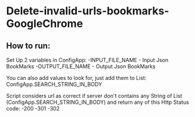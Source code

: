 # Delete-invalid-urls-bookmarks-GoogleChrome



## How to run:

Set Up 2 variables in ConfigApp:
-INPUT_FILE_NAME - Input Json BookMarks
-OUTPUT_FILE_NAME - Output Json BookMarks

You can also add values to look for, just add them to List: ConfigApp.SEARCH_STRING_IN_BODY

Script considers url as correct if server don't contains any String of List (ConfigApp.SEARCH_STRING_IN_BODY) and return any of this Http Status code:
-200
-301
-302

